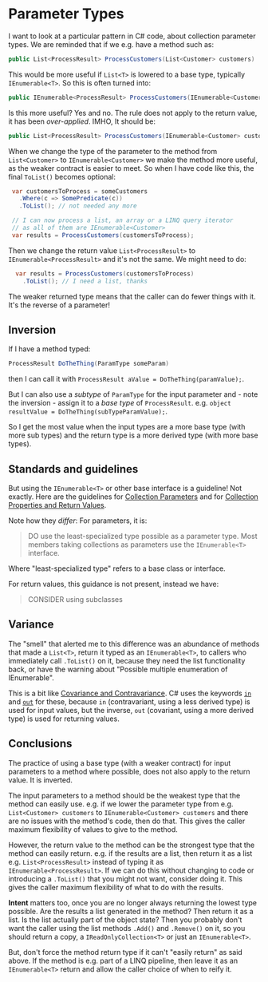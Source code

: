 # Parameter Types

I want to look at a particular pattern in C# code, about collection parameter types. We are reminded that if we e.g. have a method such as:

```csharp
public List<ProcessResult> ProcessCustomers(List<Customer> customers)
```

This would be more useful if `List<T>` is lowered to a base type, typically `IEnumerable<T>`. So this is often turned into:

```csharp
public IEnumerable<ProcessResult> ProcessCustomers(IEnumerable<Customer> customers)
```

Is this more useful? Yes and no. The rule does not apply to the return value, it has been _over-applied_.  IMHO, It should be:

```csharp
public List<ProcessResult> ProcessCustomers(IEnumerable<Customer> customers)
```

When we change the type of the parameter to the method from `List<Customer>` to `IEnumerable<Customer>` we make the method more useful,
 as the weaker contract is easier to meet. So when I have code like this, the final `ToList()` becomes optional:

 ```csharp
  var customersToProcess = someCustomers
    .Where(c => SomePredicate(c))
    .ToList(); // not needed any more

  // I can now process a list, an array or a LINQ query iterator
  // as all of them are IEnumerable<Customer> 
  var results = ProcessCustomers(customersToProcess);
 ```

Then we change the return value  `List<ProcessResult>` to `IEnumerable<ProcessResult>` and it's not the same. We might need to do:

```csharp
  var results = ProcessCustomers(customersToProcess)
    .ToList(); // I need a list, thanks
```

The weaker returned type means that the caller can do fewer things with it. It's the reverse of a parameter!

## Inversion

If I have a method typed:

```csharp
ProcessResult DoTheThing(ParamType someParam)
```

then I can call it with `ProcessResult aValue = DoTheThing(paramValue);`.

But I can also use a _subtype_ of `ParamType` for the input parameter and - note the inversion - assign it to a _base type_ of `ProcessResult`. e.g. `object resultValue = DoTheThing(subTypeParamValue);`.

So I get the most value when the input types are a more base type (with more sub types) and the return type is a more derived type (with more base types).

## Standards and guidelines

But using the `IEnumerable<T>` or other base interface is a guideline! Not exactly. Here are the guidelines for [Collection Parameters](https://docs.microsoft.com/en-us/dotnet/standard/design-guidelines/guidelines-for-collections#collection-parameters) and for [Collection Properties and Return Values](https://docs.microsoft.com/en-us/dotnet/standard/design-guidelines/guidelines-for-collections#collection-properties-and-return-values).

Note how they _differ_: For parameters, it is:

> DO use the least-specialized type possible as a parameter type. Most members taking collections as parameters use the `IEnumerable<T>` interface.

Where "least-specialized type" refers to a base class or interface.

For return values, this guidance is not present, instead we have:

> CONSIDER using subclasses

## Variance

The "smell" that alerted me to this difference was an abundance of methods that made a `List<T>`, return it typed as an `IEnumerable<T>`, to callers who immediately call `.ToList()` on it,
because they need the list functionality back, or have the warning about "Possible multiple enumeration of IEnumerable".

This is a bit like [Covariance and Contravariance](https://docs.microsoft.com/en-us/dotnet/csharp/programming-guide/concepts/covariance-contravariance/).
C# uses the keywords [`in`](https://docs.microsoft.com/en-us/dotnet/csharp/language-reference/keywords/in-generic-modifier) and [`out`](https://docs.microsoft.com/en-us/dotnet/csharp/language-reference/keywords/out-generic-modifier) for these, 
because `in` (contravariant, using a less derived type) is used for input values, but  the inverse, `out` (covariant, using a more derived type) is used for returning values.

## Conclusions

The practice of using a base type (with a weaker contract) for input parameters to a method where possible, does not also apply to the return value. It is inverted.

The input parameters to a method should be the weakest type that the method can easily use. e.g. if we lower the parameter type from e.g. `List<Customer> customers` to `IEnumerable<Customer> customers` and there are no issues with the method's code, then do that. This gives the caller maximum flexibility of values to give to the method.

However, the return value to the method can be the strongest type that the method can easily return. e.g. if the results are a list, then return it as a list e.g. `List<ProcessResult>` instead of typing it as  `IEnumerable<ProcessResult>`. If we can do this without changing to code or introducing a `.ToList()` that you might not want, consider doing it. This gives the caller maximum flexibility of what to do with the results.

**Intent** matters too, once you are no longer always returning the lowest type possible. Are the results a list generated in the method? Then return it as a list. Is the list actually part of the object state? Then you probably don't want the caller using the list methods `.Add()` and `.Remove()` on it, so you should return a copy, a `IReadOnlyCollection<T>` or just an `IEnumerable<T>`.
  
  But, don't force the method return type if it can't "easily return" as said above. If the method is e.g. part of a LINQ pipeline, then leave it as an `IEnumerable<T>` return and allow the caller choice of when to reify it.

